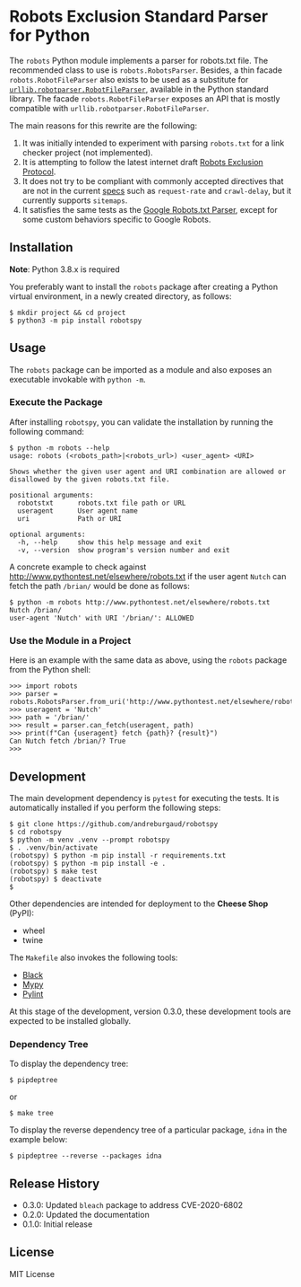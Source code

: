 # Robots Exclusion Standard Parser for Python

The `robots` Python module implements a parser for robots.txt file. The recommended class to use is
`robots.RobotsParser`. Besides, a thin facade `robots.RobotFileParser` also exists to be used as
a substitute for [`urllib.robotparser.RobotFileParser`](https://docs.python.org/3/library/urllib.robotparser.html),
available in the Python standard library. The facade `robots.RobotFileParser` exposes an API that is
mostly compatible with `urllib.robotparser.RobotFileParser`.

The main reasons for this rewrite are the following:

1. It was initially intended to experiment with parsing `robots.txt` for a link checker project
(not implemented).
1. It is attempting to follow the latest internet draft
[Robots Exclusion Protocol](https://tools.ietf.org/html/draft-koster-rep-00).
1. It does not try to be compliant with commonly accepted directives that are not in the current
[specs]((https://tools.ietf.org/html/draft-koster-rep-00)) such as `request-rate` and `crawl-delay`,
but it currently supports `sitemaps`.
1. It satisfies the same tests as the [Google Robots.txt Parser](https://github.com/google/robotstxt),
except for some custom behaviors specific to Google Robots.

## Installation

**Note**: Python 3.8.x is required

You preferably want to install the `robots` package after creating a Python virtual environment,
in a newly created directory, as follows:

```
$ mkdir project && cd project
$ python3 -m pip install robotspy
```

## Usage

The `robots` package can be imported as a module and also exposes an executable invokable with
`python -m`.

### Execute the Package

After installing `robotspy`, you can validate the installation by running the following command:

```
$ python -m robots --help
usage: robots (<robots_path>|<robots_url>) <user_agent> <URI>

Shows whether the given user agent and URI combination are allowed or
disallowed by the given robots.txt file.

positional arguments:
  robotstxt      robots.txt file path or URL
  useragent      User agent name
  uri            Path or URI

optional arguments:
  -h, --help     show this help message and exit
  -v, --version  show program's version number and exit
```

A concrete example to check against http://www.pythontest.net/elsewhere/robots.txt if the user agent
`Nutch` can fetch the path `/brian/` would be done as follows:

```
$ python -m robots http://www.pythontest.net/elsewhere/robots.txt Nutch /brian/
user-agent 'Nutch' with URI '/brian/': ALLOWED
```

### Use the Module in a Project

Here is an example with the same data as above, using the `robots` package from the Python shell:

```
>>> import robots
>>> parser = robots.RobotsParser.from_uri('http://www.pythontest.net/elsewhere/robots.txt')
>>> useragent = 'Nutch'
>>> path = '/brian/'
>>> result = parser.can_fetch(useragent, path)
>>> print(f"Can {useragent} fetch {path}? {result}")
Can Nutch fetch /brian/? True
>>>
```

## Development

The main development dependency is `pytest` for executing the tests. It is automatically
installed if you perform the following steps:

```
$ git clone https://github.com/andreburgaud/robotspy
$ cd robotspy
$ python -m venv .venv --prompt robotspy
$ . .venv/bin/activate
(robotspy) $ python -m pip install -r requirements.txt
(robotspy) $ python -m pip install -e .
(robotspy) $ make test
(robotspy) $ deactivate
$
```

Other dependencies are intended for deployment to the **Cheese Shop** (PyPI):

* wheel
* twine

The `Makefile` also invokes the following tools:

* [Black](https://github.com/psf/black)
* [Mypy](http://mypy-lang.org/)
* [Pylint](https://www.pylint.org/)

At this stage of the development, version 0.3.0, these development tools are expected to be installed globally.

### Dependency Tree

To display the dependency tree:

```
$ pipdeptree
```

or

```
$ make tree
```

To display the reverse dependency tree of a particular package, `idna` in the example below:

```
$ pipdeptree --reverse --packages idna
```

## Release History

* 0.3.0: Updated `bleach` package to address CVE-2020-6802
* 0.2.0: Updated the documentation
* 0.1.0: Initial release

## License

MIT License